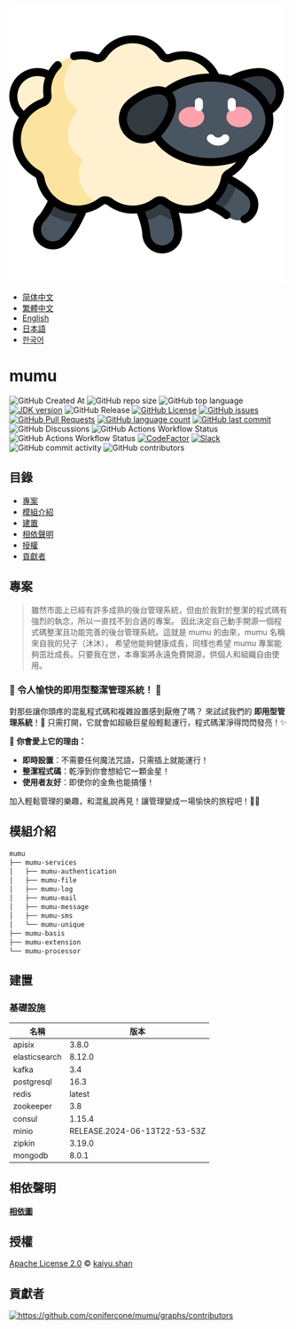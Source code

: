 ![mumu](../logo.svg)

- [简体中文](README.zh_CN.md)
- [繁體中文](README.zh_TW.md)
- [English](../README.md)
- [日本語](README.ja.md)
- [한국어](README.ko.md)

# mumu

![GitHub Created At](https://img.shields.io/github/created-at/conifercone/mumu)
![GitHub repo size](https://img.shields.io/github/repo-size/conifercone/mumu)
![GitHub top language](https://img.shields.io/github/languages/top/conifercone/mumu)
[![JDK version](https://img.shields.io/badge/JDK-23+-green.svg)](https://jdk.java.net/23)
![GitHub Release](https://img.shields.io/github/v/release/conifercone/mumu)
[![GitHub License](https://img.shields.io/github/license/conifercone/mumu)](https://github.com/conifercone/mumu)
[![GitHub issues](https://img.shields.io/github/issues/conifercone/mumu)](https://github.com/conifercone/mumu/issues)
[![GitHub Pull Requests](https://img.shields.io/github/issues-pr/conifercone/mumu)](https://github.com/conifercone/mumu/pulls)
[![GitHub language count](https://img.shields.io/github/languages/count/conifercone/mumu)](https://github.com/conifercone/mumu)
[![GitHub last commit](https://img.shields.io/github/last-commit/conifercone/mumu/develop)](https://github.com/conifercone/mumu)
![GitHub Discussions](https://img.shields.io/github/discussions/conifercone/mumu)
![GitHub Actions Workflow Status](https://img.shields.io/github/actions/workflow/status/conifercone/mumu/pmd.yml?label=PMD)
![GitHub Actions Workflow Status](https://img.shields.io/github/actions/workflow/status/conifercone/mumu/checkstyle.yml?label=Checkstyle)
[![CodeFactor](https://www.codefactor.io/repository/github/conifercone/mumu/badge/develop)](https://www.codefactor.io/repository/github/conifercone/mumu/overview/develop)
[![Slack](https://img.shields.io/badge/Slack-Join%20Our%20Community-green)](https://join.slack.com/t/mumu-community/shared_invite/zt-2ov97fcpj-bFJZmpXSp5YZWSU9zD7S5g)
![GitHub commit activity](https://img.shields.io/github/commit-activity/m/conifercone/mumu)
![GitHub contributors](https://img.shields.io/github/contributors/conifercone/mumu)

## 目錄

- [專案](#專案)
- [模組介紹](#模組介紹)
- [建置](#建置)
- [相依聲明](#相依聲明)
- [授權](#授權)
- [貢獻者](#貢獻者)

## 專案

> 雖然市面上已經有許多成熟的後台管理系統，但由於我對於整潔的程式碼有強烈的執念，所以一直找不到合適的專案。
> 因此決定自己動手開源一個程式碼整潔且功能完善的後台管理系統。這就是 mumu 的由來，mumu 名稱來自我的兒子（沐沐），
> 希望他能夠健康成長，同樣也希望 mumu 專案能夠茁壯成長。只要我在世，本專案將永遠免費開源，供個人和組織自由使用。

### 🎉 令人愉快的即用型整潔管理系統！ 🎉

對那些讓你頭疼的混亂程式碼和複雜設置感到厭倦了嗎？
來試試我們的 **即用型管理系統**！🎁
只需打開，它就會如超級巨星般輕鬆運行，程式碼潔淨得閃閃發亮！✨

🌟 **你會愛上它的理由：**

- **即時設置**：不需要任何魔法咒語，只需插上就能運行！
- **整潔程式碼**：乾淨到你會想給它一顆金星！
- **使用者友好**：即使你的金魚也能搞懂！

加入輕鬆管理的樂趣，和混亂說再見！讓管理變成一場愉快的旅程吧！🚀🎈

## 模組介紹

```text
mumu
├── mumu-services
│   ├── mumu-authentication
│   ├── mumu-file
│   ├── mumu-log
│   ├── mumu-mail
│   ├── mumu-message
│   ├── mumu-sms
│   └── mumu-unique
├── mumu-basis
├── mumu-extension
└── mumu-processor
```

## 建置

### 基礎設施

| 名稱            | 版本                           |
|---------------|------------------------------|
| apisix        | 3.8.0                        |
| elasticsearch | 8.12.0                       |
| kafka         | 3.4                          |
| postgresql    | 16.3                         |
| redis         | latest                       |
| zookeeper     | 3.8                          |
| consul        | 1.15.4                       |
| minio         | RELEASE.2024-06-13T22-53-53Z |
| zipkin        | 3.19.0                       |
| mongodb       | 8.0.1                        |

## 相依聲明

[**相依圖**](https://github.com/conifercone/mumu/network/dependencies)

## 授權

[Apache License 2.0](../LICENSE) © <a href="mailto:kaiyu.shan@mumu.baby">kaiyu.shan</a>

## 貢獻者

<a href="https://github.com/conifercone/mumu/graphs/contributors">
  <img src="https://contrib.rocks/image?repo=conifercone/mumu"  alt="https://github.com/conifercone/mumu/graphs/contributors"/>
</a> 
